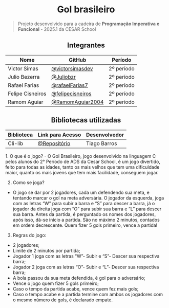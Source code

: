 <h1 align="center">Gol brasileiro</h1>

> Projeto desenvolvido para a cadeira de **Programação Imperativa e Funcional** - 2025.1 da CESAR School


<h2 align="center">Integrantes</h1>

<div align="center">
  
  | Nome             | GitHub                                                             | Período     |
  |------------------|--------------------------------------------------------------------|-------------|
  | Victor Simas     | [@victorsimasdev](https://github.com/victorsimasdev)               | 2º período  |
  | Julio Bezerra    | [@Juliobzr](https://github.com/Juliobzr)                           | 2º período  |
  | Rafael Farias    | [@rafaelFarias7](https://github.com/rafaelFarias7)                 | 2º período  |
  | Felipe Cisneiros | [@felipecisneiros](https://github.com/felipecisneiros)             | 2º período  |
  | Ramom Aguiar     | [@RamomAguiar2004](https://github.com/RamomAguiar2004)             | 2º período  |

</div>

<h2 align="center">Bibliotecas utilizadas</h1>

<div align="center">
  
  | Biblioteca       | Link para Acesso                                              | Desenvolvedor |
  |------------------|---------------------------------------------------------------|---------------|
  | Cli-lib          | [@Repositório](https://github.com/tgfb/cli-lib)               | Tiago Barros  |

</div>

<div>
1. O que é o jogo?
- O Gol Brasileiro, jogo desenvolvido na linguagem C pelos alunos do 2° Período de ADS da Cesar School, é um jogo divertido, feito para todas as idades, tanto os mais velhos que tem uma dificuldade maior, quanto os mais jovens que tem mais facilidade, conseguem jogar.

2. Como se joga?
- O jogo se dar por 2 jogadores, cada um defendendo sua meta, e tentando marcar o gol na meta adversária. O jogador da esquerda, joga com as letras “W” para subir a barra e “S” para descer a barra, já o jogador da direita joga com “O” para subir sua barra e “L” para descer sua barra. Antes da partida, é perguntado os nomes dos jogadores, após isso, dá-se início a partida. São no máximo 2 minutos, contados em ordem decrescente. Quem fizer 5 gols primeiro, vence a partida!

3. Regras do jogo:
- 2 jogadores;
- Limite de 2 minutos por partida;
- Jogador 1 joga com as letras “W”- Subir e “S”- Descer sua respectiva barra;
- Jogador 2 joga com as letras “O”- Subir e “L”- Descer sua respectiva barra;
- A bola passou da sua meta defendida, é gol para o adversário;
- Vence o jogo quem fizer 5 gols primeiro;
- Caso o tempo da partida acabe, vence quem fez mais gols;
- Caso o tempo acabe e a partida termine com ambos os jogadores com o mesmo número de gols, é declarado empate.
  </div>

